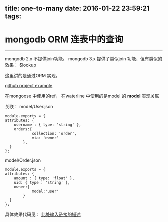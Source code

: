 title: one-to-many
date: 2016-01-22 23:59:21
tags:
---
# mongodb ORM 连表中的查询

---

mongodb 2.x 不提供join功能。
mongodb 3.x 提供了类似join 功能，但有类似的效果： $lookup

这里讲的是通过ORM 实现。

[github project example][1]

在mongoose 中使用的ref，
在waterline 中使用的是model 的 **model** 实现关联

关联：
model/User.json

    module.exports = {
    attributes: {
        username : { type: 'string' },
        orders:{
                collection: 'order',
                via: 'owner'
            },
      }
    };


model/Order.json

    module.exports = {
    attributes: {
        amount : { type: 'float' },
        uid: { type : 'string' },
        owner:{
                model:'user'
            }
      }
    };

具体效果代码见：
[此处输入链接的描述][2]


  [1]: https://github.com/no7dw/One-to-Many
  [2]: https://github.com/no7dw/One-to-Many
